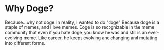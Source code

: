 # Why Doge?
Because...why not doge. In reality, I wanted to do "doge" Because doge is a staple of memes, and I love memes. Doge is so recognizable in the meme community that even if you hate doge, you know he was and still is an ever-evolving meme. Like cancer, he keeps evolving and changing and mutating into different forms.